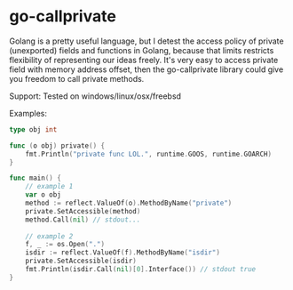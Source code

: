 # go-callprivate

Golang is a pretty useful language, but I detest the access policy of private (unexported) fields and functions in Golang, because that limits restricts flexibility of representing our ideas freely. It's very easy to access private field with memory address offset, then the go-callprivate library could give you freedom to call private methods.

Support: Tested on windows/linux/osx/freebsd

Examples:

```go
type obj int

func (o obj) private() {
	fmt.Println("private func LOL.", runtime.GOOS, runtime.GOARCH)
}

func main() {
	// example 1
	var o obj
	method := reflect.ValueOf(o).MethodByName("private")
	private.SetAccessible(method)
	method.Call(nil) // stdout...
	
	// example 2
	f, _ := os.Open(".")
	isdir := reflect.ValueOf(f).MethodByName("isdir")
	private.SetAccessible(isdir)
	fmt.Println(isdir.Call(nil)[0].Interface()) // stdout true
}
```